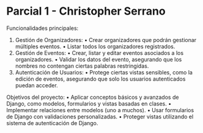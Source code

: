 # Parcial 1 - Christopher Serrano


Funcionalidades principales:
1.	Gestión de Organizadores:
•	Crear organizadores que podrán gestionar múltiples eventos.
•	Listar todos los organizadores registrados.
2.	Gestión de Eventos:
•	Crear, listar y editar eventos asociados a los organizadores.
•	Validar los datos del evento, asegurando que los nombres no contengan ciertas palabras restringidas.
3.	Autenticación de Usuarios:
•	Protege ciertas vistas sensibles, como la edición de eventos, asegurando que solo los usuarios autenticados puedan acceder.

Objetivos del proyecto:
•	Aplicar conceptos básicos y avanzados de Django, como modelos, formularios y vistas basadas en clases.
•	Implementar relaciones entre modelos (uno a muchos).
•	Usar formularios de Django con validaciones personalizadas.
•	Proteger vistas utilizando el sistema de autenticación de Django.

